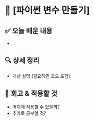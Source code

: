 # 📌 [파이썬 변수 만들기]

## ✅ 오늘 배운 내용
- 

## 🔍 상세 정리
- 개념 설명 (필요하면 코드 포함)

## 🤔 회고 & 적용할 것
- 어디에 적용할 수 있을까?
- 추가로 공부할 것?